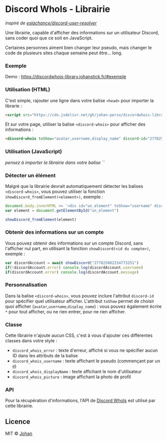 # Discord WhoIs - Librairie

*inspiré de [eslachance/discord-user-resolver](https://github.com/eslachance/discord-user-resolver)*

Une librairie, capable d'afficher des informations sur un utilisateur Discord, sans coder quoi que ce soit en JavaScript.

Certaines personnes aiment bien changer leur pseudo, mais changer le code de plusieurs sites chaque semaine peut être... long.

### Exemple

Demo : https://discordwhois-library.johanstick.fr/#exemple

### Utilisation (HTML)

C'est simple, rajouter une ligne dans votre balise `<head>` pour importer la librarie :
```html
<script src="https://cdn.jsdelivr.net/gh/johan-perso/discordwhois-library@latest/index.js"></script>
```

Et sur votre page, utiliser la balise `<discord-whois>` pour afficher des informations :
```html
<discord-whois toShow="avatar,username,display_name" discord-id="277825082334773251"></discord-whois>
```

### Utilisation (JavaScript)

*pensez à importer la librairie dans votre balise \`<head>\`*

### Détecter un élément

Malgré que la librairie devrait automatiquement détecter les balises `<discord-whois>`, vous pouvez utiliser la fonction `showDiscord_fromElement(<element>)`, exemple :
```js
document.body.innerHTML += `<div id="un_element" toShow="username" discord-id="277825082334773251"></div>`
var element = document.getElementById("un_element")

showDiscord_fromElement(element)
```

### Obtenir des informations sur un compte

Vous pouvez obtenir des informations sur un compte Discord, sans l'afficher nul part, en utilisant la fonction `showDiscord(<id du compte>)`, exemple :
```js
var discordAccount = await showDiscord("277825082334773251")
if(!discordAccount.error) console.log(discordAccount.username)
if(discordAccount.error) console.log(discordAccount.message)
```


### Personnalisation

Dans la balise `<discord-whois>`, vous pouvez inclure l'attribut `discord-id` pour spécifier quel utilisateur afficher. L'attribut `toShow` permet de choisir quoi afficher (`avatar`,`username`,`display_name`) : vous pouvez également écrire `*` pour tout afficher, ou ne rien entrer, pour ne rien afficher.

### Classe

Cette librairie n'ajoute aucun CSS, c'est à vous d'ajouter ces différentes classes dans votre style :

* `discord_whois_error` : texte d'erreur, affiché si vous ne spécifier aucun ID dans les attributs de la balise
* `discord_whois_username` : texte affichant le pseudo (commençant par un `@`)
* `discord_whois_displayName` : texte affichant le nom d'utilisateur
* `discord_whois_picture` : image affichant la photo de profil

### API

Pour la récupération d'informations, l'API de [Discord WhoIs](https://discord-whois.johanstick.fr) est utilisé par cette librairie.

## Licence

MIT © [Johan](https://johanstick.fr)
